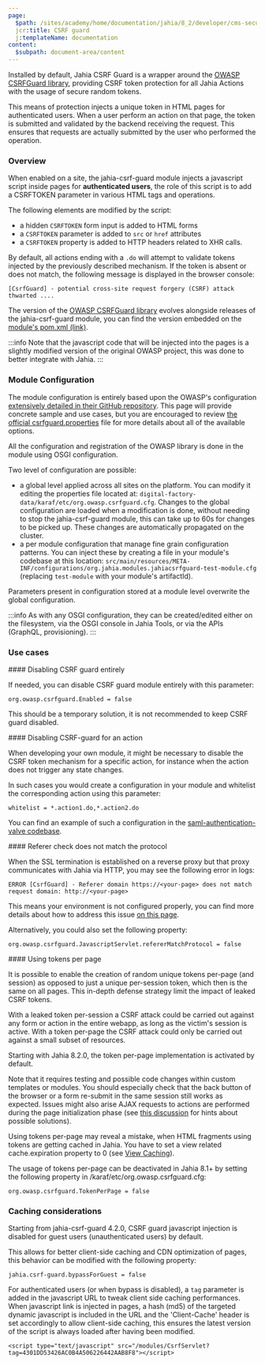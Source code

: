 ```yaml
---
page:
  $path: /sites/academy/home/documentation/jahia/8_2/developer/cms-security/jahia-csrf-guard
  jcr:title: CSRF guard
  j:templateName: documentation
content:
  $subpath: document-area/content
---
```


Installed by default, Jahia CSRF Guard is a wrapper around the [OWASP CSRFGuard library](https://owasp.org/www-project-csrfguard/), providing CSRF token protection for all Jahia Actions with the usage of secure random tokens.

This means of protection injects a unique token in HTML pages for authenticated users. When a user perform an action on that page, the token is submitted and validated by the backend receiving the request. This ensures that requests are actually submitted by the user who performed the operation.

### Overview

When enabled on a site, the jahia-csrf-guard module injects a javascript script inside pages for **authenticated users**, the role of this script is to add a CSRFTOKEN parameter in various HTML tags and operations.

The following elements are modified by the script:
 - a hidden `CSRFTOKEN` form input is added to HTML forms
 - a `CSRFTOKEN` parameter is added to `src` or `href` attributes
 - a `CSRFTOKEN` property is added to HTTP headers related to XHR calls.

By default, all actions ending with a `.do` will attempt to validate tokens injected by the previously described mechanism. If the token is absent or does not match, the following message is displayed in the browser console: 

```
[CsrfGuard] - potential cross-site request forgery (CSRF) attack thwarted ....  
```

The version of the [OWASP CSRFGuard library](https://owasp.org/www-project-csrfguard/) evolves alongside releases of the jahia-csrf-guard module, you can find the version embedded on the [module's pom.xml (link)](https://github.com/Jahia/jahia-csrf-guard/blob/master/pom.xml#L42).

:::info
Note that the javascript code that will be injected into the pages is a slightly modified version of the original OWASP project, this was done to better integrate with Jahia.
:::

### Module Configuration

The module configuration is entirely based upon the OWASP's configuration [extensively detailed in their GitHub repository](https://github.com/aramrami/OWASP-CSRFGuard/blob/master/csrfguard/src/main/resources/csrfguard.properties). This page will provide concrete sample and use cases, but you are encouraged to review [the official csrfguard.properties](https://github.com/aramrami/OWASP-CSRFGuard/blob/master/csrfguard/src/main/resources/csrfguard.properties) file for more details about all of the available options.

All the configuration and registration of the OWASP library is done in the module using OSGI configuration.

Two level of configuration are possible:
- a global level applied across all sites on the platform. You can modify it editing the properties file located at: `digital-factory-data/karaf/etc/org.owasp.csrfguard.cfg`. Changes to the global configuration are loaded when a modification is done, without needing to stop the jahia-csrf-guard module, this can take up to 60s for changes to be picked up. These changes are automatically propagated on the cluster.
- a per module configuration that manage fine grain configuration patterns. You can inject these by creating a file in your module's codebase at this location: `src/main/resources/META-INF/configurations/org.jahia.modules.jahiacsrfguard-test-module.cfg` (replacing `test-module` with your module's artifactId).

Parameters present in configuration stored at a module level overwrite the global configuration.

:::info
As with any OSGI configuration, they can be created/edited either on the filesystem, via the OSGI console in Jahia Tools, or via the APIs (GraphQL, provisioning).
:::

### Use cases

#### Disabling CSRF guard entirely

If needed, you can disable CSRF guard module entirely with this parameter:

```
org.owasp.csrfguard.Enabled = false
```

This should be a temporary solution, it is not recommended to keep CSRF guard disabled.


#### Disabling CSRF-guard for an action

When developing your own module, it might be necessary to disable the CSRF token mechanism for a specific action, for instance when the action does not trigger any state changes.

In such cases you would create a configuration in your module and whitelist the corresponding action using this parameter:

```
whitelist = *.action1.do,*.action2.do
```

You can find an example of such a configuration in the [saml-authentication-valve codebase](https://github.com/Jahia/saml-authentication-valve/blob/dd3b68c1bc7fba48de8eca4444861ac516ec5bc2/src/main/resources/META-INF/configurations/org.jahia.modules.jahiacsrfguard-saml.cfg).

#### Referer check does not match the protocol

When the SSL termination is established on a reverse proxy but that proxy communicates with Jahia via HTTP, you may see the following error in logs:

```
ERROR [CsrfGuard] - Referer domain https://<your-page> does not match request domain: http://<your-page>
```

This means your environment is not configured properly, you can find more details about how to address this issue [on this page](/cms/{mode}/{lang}/sites/academy/contents/knowledge-base/2018/dx-links-are-not-in-https.html).

Alternatively, you could also set the following property:

```
org.owasp.csrfguard.JavascriptServlet.refererMatchProtocol = false
```

#### Using tokens per page

It is possible to enable the creation of random unique tokens per-page (and session) as opposed to just a unique per-session token, which then is the same on all pages. This in-depth defense strategy limit the impact of leaked CSRF tokens. 

With a leaked token per-session a CSRF attack could be carried out against any form or action in the entire webapp, as long as the victim's session is active. With a token per-page the CSRF attack could only be carried out against a small subset of resources.

Starting with Jahia 8.2.0, the token per-page implementation is activated by default. 

Note that it requires testing and possible code changes within custom templates or modules. You should especially check that the back button of the browser or a form re-submit in the same session still works as expected. Issues might also arise AJAX requests to actions are performed during the page initialization phase (see [this discussion](https://github.com/OWASP/www-project-csrfguard/issues/49#issuecomment-1006451596) for hints about possible solutions). 

Using tokens per-page may reveal a mistake, when HTML fragments using tokens are getting cached in Jahia. You have to set a view related cache.expiration property to 0 (see [View Caching](/cms/{mode}/{lang}/sites/academy/home/get-started/java-developers/view-caching.html)).


The usage of tokens per-page can be deactivated in Jahia 8.1+ by setting the following property in /karaf/etc/org.owasp.csrfguard.cfg:

```
org.owasp.csrfguard.TokenPerPage = false
```

### Caching considerations

Starting from jahia-csrf-guard 4.2.0, CSRF guard javascript injection is disabled for guest users (unauthenticated users) by default.

This allows for better client-side caching and CDN optimization of pages, this behavior can be modified with the following property:

```
jahia.csrf-guard.bypassForGuest = false
```

For authenticated users (or when bypass is disabled), a `tag` parameter is added in the javascript URL to tweak client side caching performances. When javascript link is injected in pages, a hash (md5) of the targeted dynamic javascript is included in the URL and the 'Client-Cache' header is set accordingly to allow client-side caching, this ensures the latest version of the script is always loaded after having been modified.

```
<script type="text/javascript" src="/modules/CsrfServlet?tag=4301DD53426AC0B4A506226442AAB8F8"></script>
```